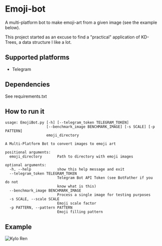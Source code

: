 # Emoji-bot

A multi-platform bot to make emoji-art from a given image (see the example below).

This project started as an excuse to find a "practical" application of KD-Trees, a data structure I like a lot.

## Supported platforms
- Telegram

## Dependencies
See requirements.txt

## How to run it
```
usage: EmojiBot.py [-h] [--telegram_token TELEGRAM_TOKEN]
                   [--benchmark_image BENCHMARK_IMAGE] [-s SCALE] [-p PATTERN]
                   emoji_directory

A Multi-Platform Bot to convert images to emoji art

positional arguments:
  emoji_directory       Path to directory with emoji images

optional arguments:
  -h, --help            show this help message and exit
  --telegram_token TELEGRAM_TOKEN
                        Telegram Bot API Token (see BotFather if you do not
                        know what is this)
  --benchmark_image BENCHMARK_IMAGE
                        Process a single image for testing purposes
  -s SCALE, --scale SCALE
                        Emoji scale factor
  -p PATTERN, --pattern PATTERN
                        Emoji filling pattern
```

## Example
![Kylo Ren](https://github.com/srgrr/emoji-bot/blob/master/resources/kylo.jpeg "meow!")
